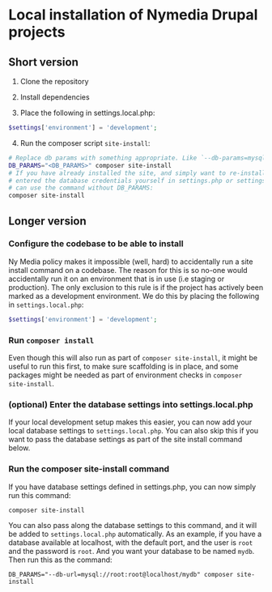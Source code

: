 # Local installation of Nymedia Drupal projects

## Short version

1. Clone the repository
2. Install dependencies

3. Place the following in settings.local.php:

```php
$settings['environment'] = 'development';
```

4. Run the composer script `site-install`:

```bash
# Replace db params with something appropriate. Like `--db-params=mysql://root:root@localhost/mydb`
DB_PARAMS="<DB_PARAMS>" composer site-install
# If you have already installed the site, and simply want to re-install, or if you have
# entered the database credentials yourself in settings.php or settings.local.php, you
# can use the command without DB_PARAMS:
composer site-install
```

## Longer version

### Configure the codebase to be able to install

Ny Media policy makes it impossible (well, hard) to accidentally run a site install command on a codebase. The reason for this is so no-one would accidentally run it on an environment that is in use (i.e staging or production). The only exclusion to this rule is if the project has actively been marked as a development environment. We do this by placing the following in `settings.local.php`:

```php
$settings['environment'] = 'development';
```

### Run `composer install`

Even though this will also run as part of `composer site-install`, it might be useful to run this first, to make sure scaffolding is in place, and some packages might be needed as part of environment checks in `composer site-install`. 

### (optional) Enter the database settings into settings.local.php

If your local development setup makes this easier, you can now add your local database settings to `settings.local.php`. You can also skip this if you want to pass the database settings as part of the site install command below.

### Run the composer site-install command

If you have database settings defined in settings.php, you can now simply run this command:

```
composer site-install
``` 

You can also pass along the database settings to this command, and it will be added to `settings.local.php` automatically. As an example, if you have a database available at localhost, with the default port, and the user is `root` and the password is `root`. And you want your database to be named `mydb`. Then run this as the command:

```
DB_PARAMS="--db-url=mysql://root:root@localhost/mydb" composer site-install
